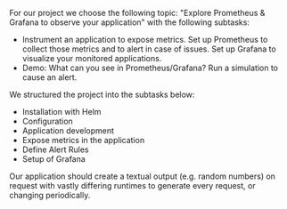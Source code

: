 For our project we choose the following topic: "Explore Prometheus & Grafana to observe your application" with the following subtasks:
  - Instrument an application to expose metrics. Set up Prometheus to collect those metrics and to alert in case of
    issues. Set up Grafana to visualize your monitored applications.
  - Demo: What can you see in Prometheus/Grafana? Run a simulation to cause an alert.
  
We structured the project into the subtasks below:
  - Installation with Helm
  - Configuration
  - Application development
  - Expose metrics in the application
  - Define Alert Rules
  - Setup of Grafana

Our application should create a textual output (e.g. random numbers) on request with vastly differing runtimes to generate every request, or changing periodically. 
